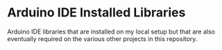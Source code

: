 # Arduino IDE Installed Libraries 

Arduino IDE libraries that are installed on my local setup but that are also eventually required on the various other projects in this repository.
